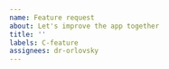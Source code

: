 ```yaml
---
name: Feature request
about: Let's improve the app together
title: ''
labels: C-feature
assignees: dr-orlovsky
---
```


